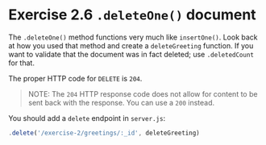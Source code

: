 # Exercise 2.6 `.deleteOne()` document

The `.deleteOne()` method functions very much like `insertOne()`. Look back at how you used that method and create a `deleteGreeting` function. If you want to validate that the document was in fact deleted; use `.deletedCount` for that.

The proper HTTP code for `DELETE` is `204`.

> NOTE: The `204` HTTP response code does not allow for content to be sent back with the response. You can use a `200` instead.

You should add a `delete` endpoint in `server.js`:

```js
.delete('/exercise-2/greetings/:_id', deleteGreeting)
```